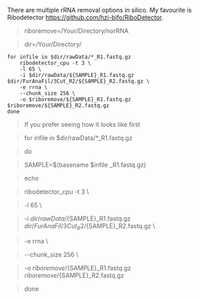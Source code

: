 There are multiple rRNA removal options in silico. My favourite is Ribodetector <https://github.com/hzi-bifo/RiboDetector>.

> riboremove=/Your/Directory/norRNA

> dir=/Your/Directory/

```shell
for infile in $dir/rawData/*_R1.fastq.gz
	ribodetector_cpu -t 3 \
	-l 65 \
	-i $dir/rawData/${SAMPLE}_R1.fastq.gz $dir/FurAnaFil/3Cut_R2/${SAMPLE}_R2.fastq.gz \
	-e rrna \
	--chunk_size 256 \
	-o $riboremove/${SAMPLE}_R1.fastq.gz $riboremove/${SAMPLE}_R2.fastq.gz
done
```


> If you prefer seeing how it looks like first

>for infile in $dir/rawData/*_R1.fastq.gz

>do

>   SAMPLE=$(basename $infile _R1.fastq.gz)

>echo

>	ribodetector_cpu -t 3 \

>	-l 65 \

>	-i $dir/rawData/${SAMPLE}_R1.fastq.gz $dir/FurAnaFil/3Cut_R2/${SAMPLE}_R2.fastq.gz \

>	-e rrna \

>	--chunk_size 256 \

>	-o $riboremove/${SAMPLE}_R1.fastq.gz $riboremove/${SAMPLE}_R2.fastq.gz

>done
